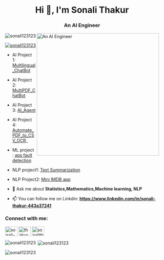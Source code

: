 <h1 align="center">Hi 👋, I'm Sonali Thakur</h1>
<h3 align="center">An AI Engineer</h3>

<img align="right" alt="An AI Engineer" width="400" src="https://www.privatelabelfitness.com/wp-content/uploads/RemoteWorkerv01-1024x640.png">

<p align="left"> <img src="https://komarev.com/ghpvc/?username=sonali123123&label=Profile%20views&color=0e75b6&style=flat" alt="sonali123123" /> </p>

<p align="left"> <a href="https://github.com/ryo-ma/github-profile-trophy"><img src="https://github-profile-trophy.vercel.app/?username=sonali123123" alt="sonali123123" /></a> </p>



- AI Project 1: [Multilingual_ChatBot](https://github.com/sonali123123/Multilingual_ChatBot)
  
- AI Project 2: [MultiPDF_ChatBot](https://github.com/sonali123123/MultiPDF_ChatBot)

- AI Project 3: [AI_Agent](https://github.com/sonali123123/Python_AI_Agent)

- AI Project 4: [Automate_PDF_to_CSV_OCR](https://github.com/sonali123123/Automate_PDF_to_CSV)_

- ML project : [aps fault detection](https://github.com/sonali123123/aps-fault-detection)

- NLP project1: [Text Summarization](https://github.com/sonali123123/Text-Summarization-Project)

- NLP Project2: [Mini IMDB app](https://github.com/sonali123123/Mini-IMDB-app)



- 💬 Ask me about **Statistics,Mathematics,Machine learning, NLP**

- 📫 You can follow me on Linkdin: **https://www.linkedin.com/in/sonali-thakur-443a37241**

<h3 align="left">Connect with me:</h3>
<p align="left">
<a href="https://linkedin.com/in/sonali-thakur-443a37241" target="blank"><img align="center" src="https://raw.githubusercontent.com/rahuldkjain/github-profile-readme-generator/master/src/images/icons/Social/linked-in-alt.svg" alt="sonali-thakur-443a37241" height="30" width="40" /></a>
<a href="https://instagram.com/thakur_sonali21" target="blank"><img align="center" src="https://raw.githubusercontent.com/rahuldkjain/github-profile-readme-generator/master/src/images/icons/Social/instagram.svg" alt="thakur_sonali21" height="30" width="40" /></a>
<a href="https://www.hackerrank.com/sonalithakur196" target="blank"><img align="center" src="https://raw.githubusercontent.com/rahuldkjain/github-profile-readme-generator/master/src/images/icons/Social/hackerrank.svg" alt="sonalithakur196" height="30" width="40" /></a>
</p>



<p><img align="left" src="https://github-readme-stats.vercel.app/api/top-langs?username=sonali123123&show_icons=true&locale=en&layout=compact" alt="sonali123123" /></p>

<p>&nbsp;<img align="center" src="https://github-readme-stats.vercel.app/api?username=sonali123123&show_icons=true&locale=en" alt="sonali123123" /></p>

<p><img align="center" src="https://github-readme-streak-stats.herokuapp.com/?user=sonali123123&" alt="sonali123123" /></p>

